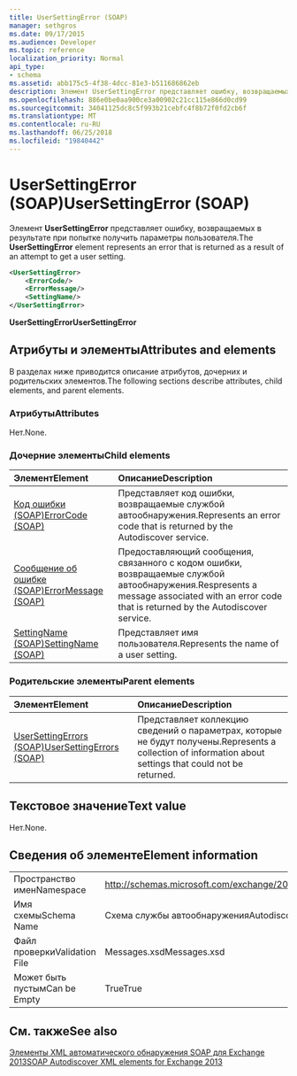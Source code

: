```yaml
---
title: UserSettingError (SOAP)
manager: sethgros
ms.date: 09/17/2015
ms.audience: Developer
ms.topic: reference
localization_priority: Normal
api_type:
- schema
ms.assetid: abb175c5-4f38-4dcc-81e3-b511686862eb
description: Элемент UserSettingError представляет ошибку, возвращаемых в результате при попытке получить параметры пользователя.
ms.openlocfilehash: 886e0be0aa900ce3a00902c21cc115e866d0cd99
ms.sourcegitcommit: 34041125dc8c5f993b21cebfc4f8b72f0fd2cb6f
ms.translationtype: MT
ms.contentlocale: ru-RU
ms.lasthandoff: 06/25/2018
ms.locfileid: "19840442"
---
```

# <a name="usersettingerror-soap"></a><span data-ttu-id="82e49-103">UserSettingError (SOAP)</span><span class="sxs-lookup"><span data-stu-id="82e49-103">UserSettingError (SOAP)</span></span>

<span data-ttu-id="82e49-104">Элемент **UserSettingError** представляет ошибку, возвращаемых в результате при попытке получить параметры пользователя.</span><span class="sxs-lookup"><span data-stu-id="82e49-104">The **UserSettingError** element represents an error that is returned as a result of an attempt to get a user setting.</span></span> 
  
```XML
<UserSettingError>
    <ErrorCode/>
    <ErrorMessage/>
    <SettingName/>
</UserSettingError>
```

 <span data-ttu-id="82e49-105">**UserSettingError**</span><span class="sxs-lookup"><span data-stu-id="82e49-105">**UserSettingError**</span></span>
## <a name="attributes-and-elements"></a><span data-ttu-id="82e49-106">Атрибуты и элементы</span><span class="sxs-lookup"><span data-stu-id="82e49-106">Attributes and elements</span></span>

<span data-ttu-id="82e49-107">В разделах ниже приводится описание атрибутов, дочерних и родительских элементов.</span><span class="sxs-lookup"><span data-stu-id="82e49-107">The following sections describe attributes, child elements, and parent elements.</span></span>
  
### <a name="attributes"></a><span data-ttu-id="82e49-108">Атрибуты</span><span class="sxs-lookup"><span data-stu-id="82e49-108">Attributes</span></span>

<span data-ttu-id="82e49-109">Нет.</span><span class="sxs-lookup"><span data-stu-id="82e49-109">None.</span></span>
  
### <a name="child-elements"></a><span data-ttu-id="82e49-110">Дочерние элементы</span><span class="sxs-lookup"><span data-stu-id="82e49-110">Child elements</span></span>

|<span data-ttu-id="82e49-111">**Элемент**</span><span class="sxs-lookup"><span data-stu-id="82e49-111">**Element**</span></span>|<span data-ttu-id="82e49-112">**Описание**</span><span class="sxs-lookup"><span data-stu-id="82e49-112">**Description**</span></span>|
|:-----|:-----|
|[<span data-ttu-id="82e49-113">Код ошибки (SOAP)</span><span class="sxs-lookup"><span data-stu-id="82e49-113">ErrorCode (SOAP)</span></span>](errorcode-soap.md) <br/> |<span data-ttu-id="82e49-114">Представляет код ошибки, возвращаемые службой автообнаружения.</span><span class="sxs-lookup"><span data-stu-id="82e49-114">Represents an error code that is returned by the Autodiscover service.</span></span>  <br/> |
|[<span data-ttu-id="82e49-115">Сообщение об ошибке (SOAP)</span><span class="sxs-lookup"><span data-stu-id="82e49-115">ErrorMessage (SOAP)</span></span>](errormessage-soap.md) <br/> |<span data-ttu-id="82e49-116">Предоставляющий сообщения, связанного с кодом ошибки, возвращаемые службой автообнаружения.</span><span class="sxs-lookup"><span data-stu-id="82e49-116">Respresents a message associated with an error code that is returned by the Autodiscover service.</span></span>  <br/> |
|[<span data-ttu-id="82e49-117">SettingName (SOAP)</span><span class="sxs-lookup"><span data-stu-id="82e49-117">SettingName (SOAP)</span></span>](settingname-soap.md) <br/> |<span data-ttu-id="82e49-118">Представляет имя пользователя.</span><span class="sxs-lookup"><span data-stu-id="82e49-118">Represents the name of a user setting.</span></span>  <br/> |
   
### <a name="parent-elements"></a><span data-ttu-id="82e49-119">Родительские элементы</span><span class="sxs-lookup"><span data-stu-id="82e49-119">Parent elements</span></span>

|<span data-ttu-id="82e49-120">**Элемент**</span><span class="sxs-lookup"><span data-stu-id="82e49-120">**Element**</span></span>|<span data-ttu-id="82e49-121">**Описание**</span><span class="sxs-lookup"><span data-stu-id="82e49-121">**Description**</span></span>|
|:-----|:-----|
|[<span data-ttu-id="82e49-122">UserSettingErrors (SOAP)</span><span class="sxs-lookup"><span data-stu-id="82e49-122">UserSettingErrors (SOAP)</span></span>](usersettingerrors-soap.md) <br/> |<span data-ttu-id="82e49-123">Представляет коллекцию сведений о параметрах, которые не будут получены.</span><span class="sxs-lookup"><span data-stu-id="82e49-123">Represents a collection of information about settings that could not be returned.</span></span>  <br/> |
   
## <a name="text-value"></a><span data-ttu-id="82e49-124">Текстовое значение</span><span class="sxs-lookup"><span data-stu-id="82e49-124">Text value</span></span>

<span data-ttu-id="82e49-125">Нет.</span><span class="sxs-lookup"><span data-stu-id="82e49-125">None.</span></span>
  
## <a name="element-information"></a><span data-ttu-id="82e49-126">Сведения об элементе</span><span class="sxs-lookup"><span data-stu-id="82e49-126">Element information</span></span>

|||
|:-----|:-----|
|<span data-ttu-id="82e49-127">Пространство имен</span><span class="sxs-lookup"><span data-stu-id="82e49-127">Namespace</span></span>  <br/> |http://schemas.microsoft.com/exchange/2010/Autodiscover  <br/> |
|<span data-ttu-id="82e49-128">Имя схемы</span><span class="sxs-lookup"><span data-stu-id="82e49-128">Schema Name</span></span>  <br/> |<span data-ttu-id="82e49-129">Схема службы автообнаружения</span><span class="sxs-lookup"><span data-stu-id="82e49-129">Autodiscover schema</span></span>  <br/> |
|<span data-ttu-id="82e49-130">Файл проверки</span><span class="sxs-lookup"><span data-stu-id="82e49-130">Validation File</span></span>  <br/> |<span data-ttu-id="82e49-131">Messages.xsd</span><span class="sxs-lookup"><span data-stu-id="82e49-131">Messages.xsd</span></span>  <br/> |
|<span data-ttu-id="82e49-132">Может быть пустым</span><span class="sxs-lookup"><span data-stu-id="82e49-132">Can be Empty</span></span>  <br/> |<span data-ttu-id="82e49-133">True</span><span class="sxs-lookup"><span data-stu-id="82e49-133">True</span></span>  <br/> |
   
## <a name="see-also"></a><span data-ttu-id="82e49-134">См. также</span><span class="sxs-lookup"><span data-stu-id="82e49-134">See also</span></span>



[<span data-ttu-id="82e49-135">Элементы XML автоматического обнаружения SOAP для Exchange 2013</span><span class="sxs-lookup"><span data-stu-id="82e49-135">SOAP Autodiscover XML elements for Exchange 2013</span></span>](soap-autodiscover-xml-elements-for-exchange-2013.md)

